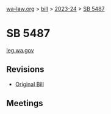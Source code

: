 [wa-law.org](/) > [bill](/bill/) > [2023-24](/bill/2023-24/) > [SB 5487](/bill/2023-24/sb/5487/)

# SB 5487
[leg.wa.gov](https://app.leg.wa.gov/billsummary?BillNumber=5487&Year=2023&Initiative=false)

## Revisions
* [Original Bill](1/)

## Meetings